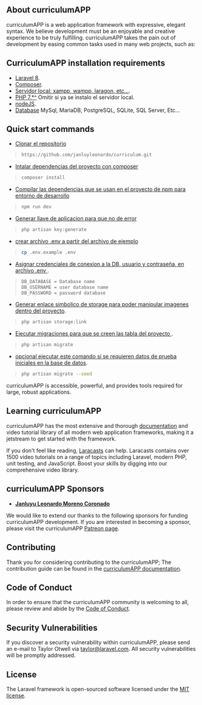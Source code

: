 
<!-- <p align="center"><a href="https://laravel.com" target="_blank"><img src="https://raw.githubusercontent.com/laravel/art/master/logo-lockup/5%20SVG/2%20CMYK/1%20Full%20Color/laravel-logolockup-cmyk-red.svg" width="400"></a></p> -->

<!-- <p align="center">
<a href="https://travis-ci.org/laravel/framework"><img src="https://travis-ci.org/laravel/framework.svg" alt="Build Status"></a>
<a href="https://packagist.org/packages/laravel/framework"><img src="https://img.shields.io/packagist/dt/laravel/framework" alt="Total Downloads"></a>
<a href="https://packagist.org/packages/laravel/framework"><img src="https://img.shields.io/packagist/v/laravel/framework" alt="Latest Stable Version"></a>
<a href="https://packagist.org/packages/laravel/framework"><img src="https://img.shields.io/packagist/l/laravel/framework" alt="License"></a>
</p> -->

## About curriculumAPP

curriculumAPP is a web application framework with expressive, elegant syntax. We believe development must be an enjoyable and creative experience to be truly fulfilling. curriculumAPP takes the pain out of development by easing common tasks used in many web projects, such as:

##  CurriculumAPP installation requirements

- [Laravel 8](https://laravel.com/docs/8.x).
- [Composer](https://getcomposer.org/).
- [Servidor local: xampp, wampp, laragon, etc...](#).
- [PHP 7.*^](https://www.php.net/downloads.php) Omitir si ya se instalo el servidor local.
- [nodeJS](https://nodejs.org/en/download).
- [Database](#) MySql, MariaDB, PostgreSQL, SQLite, SQL Server, Etc...

##  Quick start commands
- [Clonar el repositorio](https://github.com/janluyleonardo/curriculum.git)
>   ```bash
>   https://github.com/janluyleonardo/curriculum.git
- [Intalar dependencias del proyecto con composer](#)
>   ```bash
>   composer install
- [Compilar las dependencias que se usan en el proyecto de npm para entorno de desarrollo](#)
>   ```bash
>   npm run dev
- [Generar llave de aplicacion para que no de error](#)
>   ```bash
>   php artisan key:generate
- [crear archivo .env a partir del archivo de ejemplo](#)
>   ```bash
>   cp .env.example .env
- [Asignar credenciales de conexion a la DB, usuario y contraseña, en archivo .env ](#).
>   ```bash
>   DB_DATABASE = Database name  
>   DB_USERNAME = user database name  
>   DB_PASSWORD = password database
- [Generar enlace simbolico de storage para poder manipular imagenes dentro del proyecto](#).
>   ```bash
>   php artisan storage:link
- [Ejecutar migraciones para que se creen las tabla del proyecto ](#).
>   ```bash
>   php artisan migrate
- [opcional ejecutar este comando si se requieren datos de prueba iniciales en la base de datos](#).
>   ```bash
>   php artisan migrate --seed


curriculumAPP is accessible, powerful, and provides tools required for large, robust applications.

## Learning curriculumAPP

curriculumAPP has the most extensive and thorough [documentation](https://laravel.com/docs/8.x) and video tutorial library of all modern web application frameworks, making it a jetstream to get started with the framework.

If you don't feel like reading, [Laracasts](https://laracasts.com) can help. Laracasts contains over 1500 video tutorials on a range of topics including Laravel, modern PHP, unit testing, and JavaScript. Boost your skills by digging into our comprehensive video library.

## curriculumAPP Sponsors

- **[Janluyu Leonardo Moreno Coronado](https://github.com/janluyleonardo)**

We would like to extend our thanks to the following sponsors for funding curriculumAPP development. If you are interested in becoming a sponsor, please visit the curriculumAPP [Patreon page](https://patreon.com/janluymoreno?utm_medium=unknown&utm_source=join_link&utm_campaign=creatorshare_creator&utm_content=copyLink).

<!-- ### Premium Partners

- **[Vehikl](https://vehikl.com/)**
- **[Tighten Co.](https://tighten.co)**
- **[Kirschbaum Development Group](https://kirschbaumdevelopment.com)**
- **[64 Robots](https://64robots.com)**
- **[Cubet Techno Labs](https://cubettech.com)**
- **[Cyber-Duck](https://cyber-duck.co.uk)**
- **[Many](https://www.many.co.uk)**
- **[Webdock, Fast VPS Hosting](https://www.webdock.io/en)**
- **[DevSquad](https://devsquad.com)**
- **[Curotec](https://www.curotec.com/services/technologies/laravel/)**
- **[OP.GG](https://op.gg)**
- **[WebReinvent](https://webreinvent.com/?utm_source=laravel&utm_medium=github&utm_campaign=patreon-sponsors)**
- **[Lendio](https://lendio.com)** -->

## Contributing

Thank you for considering contributing to the curriculumAPP; The contribution guide can be found in the [curriculumAPP documentation](https://laravel.com/docs/contributions).

## Code of Conduct

In order to ensure that the curriculumAPP community is welcoming to all, please review and abide by the [Code of Conduct](https://laravel.com/docs/contributions#code-of-conduct).

## Security Vulnerabilities

If you discover a security vulnerability within curriculumAPP, please send an e-mail to Taylor Otwell via [taylor@laravel.com](mailto:taylor@laravel.com). All security vulnerabilities will be promptly addressed.

## License

The Laravel framework is open-sourced software licensed under the [MIT license](https://opensource.org/licenses/MIT).
